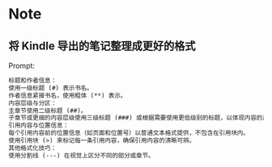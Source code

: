 # Note

## 将 Kindle 导出的笔记整理成更好的格式

Prompt:

```markdown
标题和作者信息：
使用一级标题 (#) 表示书名。
作者信息紧接书名，使用粗体 (**) 表示。
内容层级与分区：
主章节使用二级标题 (##)。
子章节或更细的内容层级使用三级标题 (###) 或根据需要使用更低级别的标题，以体现内容的层次结构。
引用内容与位置信息：
每个引用内容前的位置信息（如页面和位置号）以普通文本格式提供，不包含在引用块内。
使用引用块 (>) 来标记每一条引用内容，确保引用内容的清晰可辨。
其他格式化技巧：
使用分割线 (---) 在视觉上区分不同的部分或章节。
```
